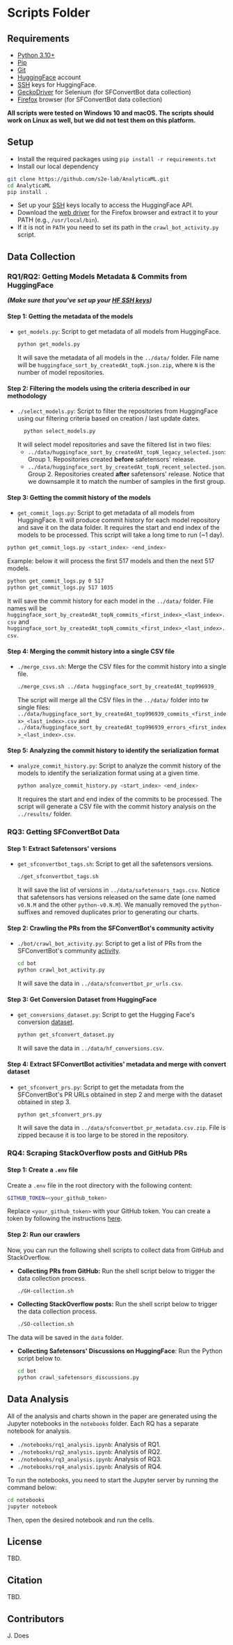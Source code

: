 # Scripts Folder

## Requirements

- [Python 3.10+](https://www.python.org/downloads/)
- [Pip](https://pip.pypa.io/en/stable/installation/)
- [Git](https://git-scm.com/downloads)
- [HuggingFace](https://huggingface.co/) account
- [SSH](https://huggingface.co/docs/hub/en/security-git-ssh) keys for HuggingFace.
- [GeckoDriver](https://github.com/mozilla/geckodriver/releases) for Selenium (for SFConvertBot data collection)
- [Firefox](https://www.mozilla.org/en-US/firefox/new/) browser (for SFConvertBot data collection)

**All scripts were tested on Windows 10 and macOS. The scripts should work on Linux as well, but we did not test them on
this platform.**

## Setup

- Install the required packages using `pip install -r requirements.txt`
- Install our local dependency

```bash
git clone https://github.com/s2e-lab/AnalyticaML.git
cd AnalyticaML
pip install .
```

- Set up your [SSH](https://huggingface.co/docs/hub/en/security-git-ssh) keys locally to access the HuggingFace API.
- Download the [web driver](https://github.com/mozilla/geckodriver/releases) for the Firefox browser and extract it to
  your PATH (e.g., `/usr/local/bin`).
- If it is not in `PATH` you need to set its path in the `crawl_bot_activity.py` script.

## Data Collection

### RQ1/RQ2: Getting Models Metadata & Commits from HuggingFace

***(Make sure that you've set up your [HF SSH keys](https://huggingface.co/docs/hub/en/security-git-ssh))***

#### Step 1: Getting the metadata of the models

- `get_models.py`: Script to get metadata of all models from HuggingFace.
  ```bash
  python get_models.py
  ```
  It will save the metadata of all models in the `../data/` folder.
  File name will be `huggingface_sort_by_createdAt_topN.json.zip`, where `N` is the number of model repositories.

#### Step 2: Filtering the models using the criteria described in our methodology

- `./select_models.py`: Script to filter the repositories from HuggingFace using our filtering criteria based on
  creation / last update dates.
  ```bash
    python select_models.py
  ```
  It will select model repositories and save the filtered list in two files:
    - `../data/huggingface_sort_by_createdAt_topN_legacy_selected.json`: Group 1. Repositories created **before** safetensors'
      release.
    - `../data/huggingface_sort_by_createdAt_topN_recent_selected.json`. Group 2. Repositories created **after** safetensors'
      release. Notice that we downsample it to match the number of samples in the first group.

#### Step 3: Getting the commit history of the models

- `get_commit_logs.py`: Script to get metadata of all models from HuggingFace.
  It will produce commit history for each model repository and save it on the data folder.
  It requires the start and end index of the models to be processed. This script will take a long time to run (~1 day).

```bash
python get_commit_logs.py <start_index> <end_index>
```

Example: below it will process the first 517 models and then the next 517 models.

```bash
python get_commit_logs.py 0 517
python get_commit_logs.py 517 1035 
```

It will save the commit history for each model in the `../data/` folder.
File names will be `huggingface_sort_by_createdAt_topN_commits_<first_index>_<last_index>.csv`
and `huggingface_sort_by_createdAt_topN_commits_<first_index>_<last_index>.csv`.

#### Step 4: Merging the commit history into a single CSV file

- `./merge_csvs.sh`: Merge the CSV files for the commit history into a single file.
  ```bash
  ./merge_csvs.sh ../data huggingface_sort_by_createdAt_top996939_
  ```
  The script will merge all the CSV files in the `../data/` folder into tw single files:
  `../data/huggingface_sort_by_createdAt_top996939_commits_<first_index>_<last_index>.csv`
  and `../data/huggingface_sort_by_createdAt_top996939_errors_<first_index>_<last_index>.csv`.

#### Step 5: Analyzing the commit history to identify the serialization format

- `analyze_commit_history.py`: Script to analyze the commit history of the models to identify the serialization format
  using at a given time.
  ```bash
  python analyze_commit_history.py <start_index> <end_index>
  ```
  It requires the start and end index of the commits to be processed.
  The script will generate a CSV file with the commit history analysis on the `../results/` folder.

### RQ3: Getting SFConvertBot Data

#### Step 1: Extract Safetensors' versions

- `get_sfconvertbot_tags.sh`: Script to get all the safetensors versions.
  ```bash
  ./get_sfconvertbot_tags.sh
  ```
  It will save the list of versions in `../data/safetensors_tags.csv`.
  Notice that safetensors has versions released on the same date (one named `v0.N.M` and the other `python-v0.N.M`).
  We manually removed the `python-` suffixes and removed duplicates prior to generating our charts.

#### Step 2: Crawling the PRs from the SFConvertBot's community activity

- `./bot/crawl_bot_activity.py`: Script to get a list of PRs from the SFConvertBot's
  community [activity](https://huggingface.co/SFconvertbot/activity/community).
  ```bash
  cd bot
  python crawl_bot_activity.py
  ```
  It will save the data in `../data/sfconvertbot_pr_urls.csv`.

#### Step 3: Get Conversion Dataset from HuggingFace

- `get_conversions_dataset.py`: Script to get the Hugging Face's
  conversion [dataset](https://huggingface.co/datasets/safetensors/conversions).
  ```bash
  python get_sfconvert_dataset.py
  ```
  It will save the data in `../data/hf_conversions.csv`.

#### Step 4: Extract SFConvertBot activities' metadata and merge with convert dataset

- `get_sfconvert_prs.py`: Script to get the metadata from the SFConvertBot's PR URLs obtained in step 2 and merge with
  the dataset obtained in step 3.
  ```bash
  python get_sfconvert_prs.py
  ```
  It will save the data in `../data/sfconvertbot_pr_metadata.csv.zip`.
  File is zipped because it is too large to be stored in the repository.

### RQ4: Scraping StackOverflow posts and GitHub PRs

#### Step 1: Create a `.env` file

Create a `.env` file in the root directory with the following content:

```bash
GITHUB_TOKEN=<your_github_token>
```

Replace `<your_github_token>` with your GitHub token.
You can create a token by following the
instructions [here](https://docs.github.com/en/github/authenticating-to-github/keeping-your-account-and-data-secure/creating-a-personal-access-token).

#### Step 2: Run our crawlers

Now, you can run the following shell scripts to collect data from GitHub and StackOverflow.

- **Collecting PRs from GitHub:** Run the shell script below to trigger the data collection process.
    ```bash
    ./GH-collection.sh
    ```
- **Collecting StackOverflow posts:** Run the shell script below to trigger the data collection process.
    ```bash
    ./SO-collection.sh
    ```

The data will be saved in the `data` folder.

- **Collecting Safetensors' Discussions on HuggingFace**: Run the Python script below to.
    ```bash
    cd bot
    python crawl_safetensors_discussions.py
    ```

## Data Analysis

All of the analysis and charts shown in the paper are generated using the Jupyter notebooks in the `notebooks` folder.
Each RQ has a separate notebook for analysis.

- `./notebooks/rq1_analysis.ipynb`: Analysis of RQ1.
- `./notebooks/rq2_analysis.ipynb`: Analysis of RQ2.
- `./notebooks/rq3_analysis.ipynb`: Analysis of RQ3.
- `./notebooks/rq4_analysis.ipynb`: Analysis of RQ4.

To run the notebooks, you need to start the Jupyter server by running the command below:

```bash
cd notebooks
jupyter notebook
```

Then, open the desired notebook and run the cells.

## License

TBD.

## Citation

TBD.

## Contributors

J.
Does